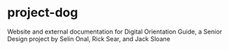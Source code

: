 # project-dog
Website and external documentation for Digital Orientation Guide, a Senior Design project by Selin Onal, Rick Sear, and Jack Sloane
